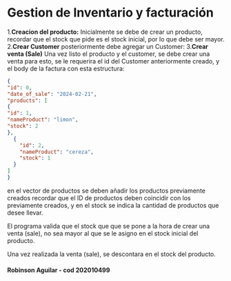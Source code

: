 
# Gestion de Inventario y facturación
1.**Creacion del producto:**
Inicialmente se debe de crear un producto, recordar que el stock que
pide es el stock inicial, por lo que debe ser mayor.
2.**Crear Customer**
posteriormente debe agregar un Customer:
3.**Crear venta (Sale)**
Una vez listo el producto y el customer, se debe crear una venta
para esto, se le requerira el id del Customer anteriormente creado, y 
el body de la factura con esta estructura:

```json
{
"id": 0,
"date_of_sale": "2024-02-21",
"products": [
{
"id": 1,
"nameProduct": "limon",
"stock": 2
}, 
  {
    "id": 2,
    "nameProduct": "cereza",
    "stock": 1
  }
]
}
```

en el vector de productos se deben añadir los productos previamente creados
recordar que el ID de productos deben coincidir con los previamente creados,
y en el stock se indica la cantidad de productos que desee llevar.

El programa valida que el stock que que se pone a la hora de crear una venta (sale),
no sea mayor al que se le asigno en el stock inicial del producto.

Una vez realizada la venta (sale), se descontara en el stock del producto.

#### Robinson Aguilar - cod 202010499
